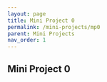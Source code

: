 ```yaml
---
layout: page
title: Mini Project 0
permalink: /mini-projects/mp0
parent: Mini Projects
nav_order: 1
---
```


## Mini Project 0